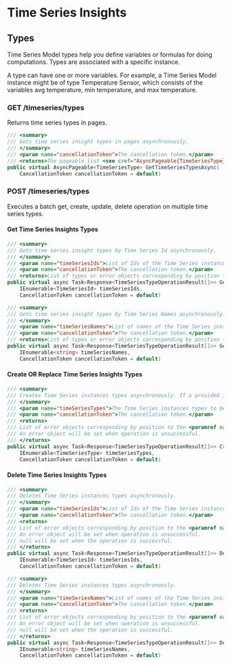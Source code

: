 # Time Series Insights

## Types

Time Series Model types help you define variables or formulas for doing computations. Types are associated with a specific instance.

A type can have one or more variables. For example, a Time Series Model instance might be of type Temperature Sensor, which consists of the variables avg temperature, min temperature, and max temperature.

### GET /timeseries/types

Returns time series types in pages.

```csharp
/// <summary>
/// Gets time series insight types in pages asynchronously.
/// </summary>
/// <param name="cancellationToken">The cancellation token.</param>
/// <returns>The pageable list <see cref="AsyncPageable{TimeSeriesType}"/> of Time Series instances types with the http response.</returns>
public virtual AsyncPageable<TimeSeriesType> GetTimeSeriesTypesAsync(
    CancellationToken cancellationToken = default)
```

### POST /timeseries/types

Executes a batch get, create, update, delete operation on multiple time series types.

#### Get Time Series Insights Types

```csharp
/// <summary>
/// Gets time series insight types by Time Series Id asynchronously.
/// </summary>
/// <param name="timeSeriesIds">List of Ids of the Time Series instances.</param>
/// <param name="cancellationToken">The cancellation token.</param>
/// <returns>List of types or error objects corresponding by position to the array in the request. Type object is set when operation is successful and error object is set when operation is unsuccessful.
public virtual async Task<Response<TimeSeriesTypeOperationResult[]>> GetTimeSeriesTypesAsync(
    IEnumerable<TimeSeriesId> timeSeriesIds, 
    CancellationToken cancellationToken = default)
```

```csharp
/// <summary>
/// Gets time series insight types by Time Series Names asynchronously.
/// </summary>
/// <param name="timeSeriesNames">List of names of the Time Series instances.</param>
/// <param name="cancellationToken">The cancellation token.</param>
/// <returns>List of types or error objects corresponding by position to the array in the request. Type object is set when operation is successful and error object is set when operation is unsuccessful.
public virtual async Task<Response<TimeSeriesTypeOperationResult[]>> GetTimeSeriesTypesAsync(
    IEnumerable<string> timeSeriesNames, 
    CancellationToken cancellationToken = default)
```

#### Create OR Replace Time Series Insights Types

```csharp
/// <summary>
/// Creates Time Series instances types asynchronously. If a provided instance type is already in use, then this will attempt to replace the existing instance type with the provided Time Series Instance.
/// </summary>
/// <param name="timeSeriesTypes">The Time Series instances types to be created or replaced.</param>
/// <param name="cancellationToken">The cancellation token.</param>
/// <returns>
/// List of error objects corresponding by position to the <paramref name="timeSeriesTypes"/> array in the request.
/// An error object will be set when operation is unsuccessful.
/// </returns>
public virtual async Task<Response<TimeSeriesTypeOperationResult[]>> CreateOrReplaceTimeSeriesTypesAsync(
    IEnumerable<TimeSeriesType> timeSeriesTypes,
    CancellationToken cancellationToken = default)
```

#### Delete Time Series Insights Types

```csharp
/// <summary>
/// Deletes Time Series instances types asynchronously.
/// </summary>
/// <param name="timeSeriesIds">List of Ids of the Time Series instances.</param>
/// <param name="cancellationToken">The cancellation token.</param>
/// <returns>
/// List of error objects corresponding by position to the <paramref name="timeSeriesTypes"/> array in the request.
/// An error object will be set when operation is unsuccessful.
/// null will be set when the operation is successful.
/// </returns>
public virtual async Task<Response<TimeSeriesTypeOperationResult[]>> DeleteTimeSeriesTypesAsync(
    IEnumerable<TimeSeriesId> timeSeriesIds,
    CancellationToken cancellationToken = default)
```

```csharp
/// <summary>
/// Deletes Time Series instances types asynchronously.
/// </summary>
/// <param name="timeSeriesNames">List of names of the Time Series instances.</param>
/// <param name="cancellationToken">The cancellation token.</param>
/// <returns>
/// List of error objects corresponding by position to the <paramref name="timeSeriesTypes"/> array in the request.
/// An error object will be set when operation is unsuccessful.
/// null will be set when the operation is successful.
/// </returns>
public virtual async Task<Response<TimeSeriesTypeOperationResult[]>> DeleteTimeSeriesTypesAsync(
    IEnumerable<string> timeSeriesNames,
    CancellationToken cancellationToken = default)
```